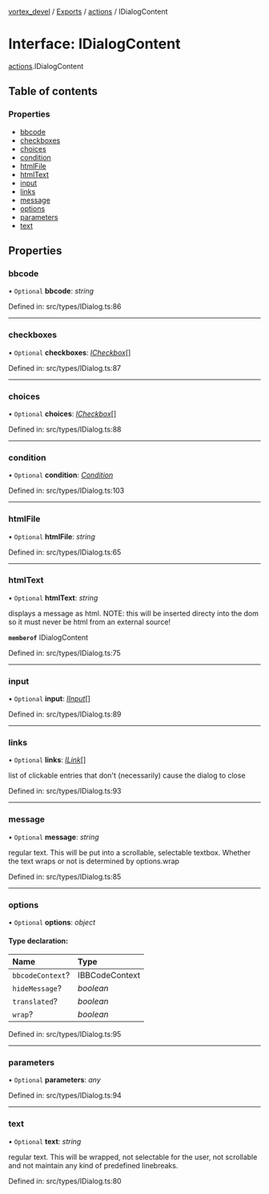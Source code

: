 [vortex_devel](../README.md) / [Exports](../modules.md) / [actions](../modules/actions.md) / IDialogContent

# Interface: IDialogContent

[actions](../modules/actions.md).IDialogContent

## Table of contents

### Properties

- [bbcode](actions.idialogcontent.md#bbcode)
- [checkboxes](actions.idialogcontent.md#checkboxes)
- [choices](actions.idialogcontent.md#choices)
- [condition](actions.idialogcontent.md#condition)
- [htmlFile](actions.idialogcontent.md#htmlfile)
- [htmlText](actions.idialogcontent.md#htmltext)
- [input](actions.idialogcontent.md#input)
- [links](actions.idialogcontent.md#links)
- [message](actions.idialogcontent.md#message)
- [options](actions.idialogcontent.md#options)
- [parameters](actions.idialogcontent.md#parameters)
- [text](actions.idialogcontent.md#text)

## Properties

### bbcode

• `Optional` **bbcode**: *string*

Defined in: src/types/IDialog.ts:86

___

### checkboxes

• `Optional` **checkboxes**: [*ICheckbox*](actions.icheckbox.md)[]

Defined in: src/types/IDialog.ts:87

___

### choices

• `Optional` **choices**: [*ICheckbox*](actions.icheckbox.md)[]

Defined in: src/types/IDialog.ts:88

___

### condition

• `Optional` **condition**: [*Condition*](../modules/actions.md#condition)

Defined in: src/types/IDialog.ts:103

___

### htmlFile

• `Optional` **htmlFile**: *string*

Defined in: src/types/IDialog.ts:65

___

### htmlText

• `Optional` **htmlText**: *string*

displays a message as html.
NOTE: this will be inserted directy
into the dom so it must never be html from
an external source!

**`memberof`** IDialogContent

Defined in: src/types/IDialog.ts:75

___

### input

• `Optional` **input**: [*IInput*](actions.iinput.md)[]

Defined in: src/types/IDialog.ts:89

___

### links

• `Optional` **links**: [*ILink*](actions.ilink.md)[]

list of clickable entries that don't (necessarily) cause the dialog to close

Defined in: src/types/IDialog.ts:93

___

### message

• `Optional` **message**: *string*

regular text. This will be put into a scrollable, selectable textbox.
Whether the text wraps or not is determined by options.wrap

Defined in: src/types/IDialog.ts:85

___

### options

• `Optional` **options**: *object*

#### Type declaration:

Name | Type |
:------ | :------ |
`bbcodeContext`? | IBBCodeContext |
`hideMessage`? | *boolean* |
`translated`? | *boolean* |
`wrap`? | *boolean* |

Defined in: src/types/IDialog.ts:95

___

### parameters

• `Optional` **parameters**: *any*

Defined in: src/types/IDialog.ts:94

___

### text

• `Optional` **text**: *string*

regular text. This will be wrapped, not selectable for the user,
not scrollable and not maintain any kind of predefined linebreaks.

Defined in: src/types/IDialog.ts:80
